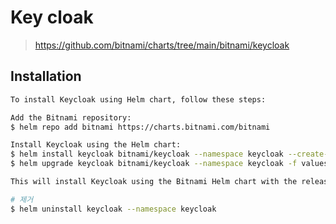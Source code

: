 # Key cloak

> https://github.com/bitnami/charts/tree/main/bitnami/keycloak

## Installation

```sh
To install Keycloak using Helm chart, follow these steps:

Add the Bitnami repository:
$ helm repo add bitnami https://charts.bitnami.com/bitnami

Install Keycloak using the Helm chart:
$ helm install keycloak bitnami/keycloak --namespace keycloak --create-namespace -f values.yaml
$ helm upgrade keycloak bitnami/keycloak --namespace keycloak -f values.yaml

This will install Keycloak using the Bitnami Helm chart with the release name "my-keycloak". You can customize the installation by providing additional configuration values

# 제거
$ helm uninstall keycloak --namespace keycloak

```
